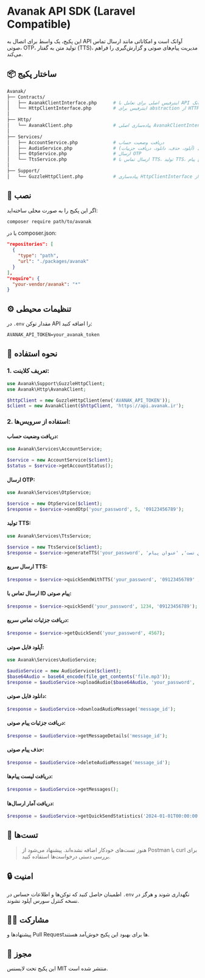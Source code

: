 # Avanak API SDK (Laravel Compatible)

این پکیج، یک واسط برای اتصال به API آوانک است و امکاناتی مانند ارسال تماس صوتی، OTP، تولید متن به گفتار (TTS)، مدیریت پیام‌های صوتی و گزارش‌گیری را فراهم می‌کند.

## 📦 ساختار پکیج

```bash
Avanak/
├── Contracts/
│   ├── AvanakClientInterface.php      # اینترفیس اصلی برای تعامل با API آوانک
│   └── HttpClientInterface.php        # اینترفیس برای abstraction از HTTP client (مانند Guzzle)
│
├── Http/
│   └── AvanakClient.php               # پیاده‌سازی اصلی AvanakClientInterface
│
├── Services/
│   ├── AccountService.php             # دریافت وضعیت حساب
│   ├── AudioService.php               # مدیریت فایل‌های صوتی (آپلود، حذف، دانلود، دریافت جزییات)
│   ├── OtpService.php                 # ارسال OTP
│   └── TtsService.php                 # ارسال تماس با TTS، تولید TTS، ارسال سریع پیام
│
├── Support/
│   └── GuzzleHttpClient.php           # پیاده‌سازی HttpClientInterface با استفاده از Guzzle
```

## 🧰 نصب

اگر این پکیج را به صورت محلی ساخته‌اید:

```bash
composer require path/to/avanak
```

یا در composer.json:

```json
"repositories": [
  {
    "type": "path",
    "url": "./packages/avanak"
  }
],
"require": {
  "your-vendor/avanak": "*"
}
```

## ⚙️ تنظیمات محیطی

در `.env` مقدار توکن API را اضافه کنید:

```env
AVANAK_API_TOKEN=your_avanak_token
```

## 🧱 نحوه استفاده

### 1. تعریف کلاینت:

```php
use Avanak\Support\GuzzleHttpClient;
use Avanak\Http\AvanakClient;

$httpClient = new GuzzleHttpClient(env('AVANAK_API_TOKEN'));
$client = new AvanakClient($httpClient, 'https://api.avanak.ir');
```

### 2. استفاده از سرویس‌ها:

#### دریافت وضعیت حساب:

```php
use Avanak\Services\AccountService;

$service = new AccountService($client);
$status = $service->getAccountStatus();
```

#### ارسال OTP:

```php
use Avanak\Services\OtpService;

$service = new OtpService($client);
$response = $service->sendOtp('your_password', 5, '09123456789');
```

#### تولید TTS:

```php
use Avanak\Services\TtsService;

$service = new TtsService($client);
$response = $service->generateTTS('your_password', 'متن تست', 'عنوان پیام');
```

#### ارسال سریع TTS:

```php
$response = $service->quickSendWithTTS('your_password', 'متن تست', 'عنوان', '09123456789');
```

#### ارسال تماس با ID پیام صوتی:

```php
$response = $service->quickSend('your_password', 1234, '09123456789');
```

#### دریافت جزئیات تماس سریع:

```php
$response = $service->getQuickSend('your_password', 4567);
```

#### آپلود فایل صوتی:

```php
use Avanak\Services\AudioService;

$audioService = new AudioService($client);
$base64Audio = base64_encode(file_get_contents('file.mp3'));
$response = $audioService->uploadAudio($base64Audio, 'your_password', 'عنوان پیام', true);
```

#### دانلود فایل صوتی:

```php
$response = $audioService->downloadAudioMessage('message_id');
```

#### دریافت جزئیات پیام صوتی:

```php
$response = $audioService->getMessageDetails('message_id');
```

#### حذف پیام صوتی:

```php
$response = $audioService->deleteAudioMessage('message_id');
```

#### دریافت لیست پیام‌ها:

```php
$response = $audioService->getMessages();
```

#### دریافت آمار ارسال‌ها:

```php
$response = $audioService->getQuickSendStatistics('2024-01-01T00:00:00', '2024-12-31T23:59:59');
```

## 🧪 تست‌ها

> هنوز تست‌های خودکار اضافه نشده‌اند. پیشنهاد می‌شود از Postman یا curl برای بررسی دستی درخواست‌ها استفاده کنید.

## 🔒 امنیت

اطمینان حاصل کنید که توکن‌ها و اطلاعات حساس در `.env` نگهداری شوند و هرگز در نسخه کنترل سورس آپلود نشوند.

## 🧑‍💻 مشارکت

پیشنهادها و Pull Requestها برای بهبود این پکیج خوش‌آمد هستند.

## 📜 مجوز

این پکیج تحت لایسنس MIT منتشر شده است.
